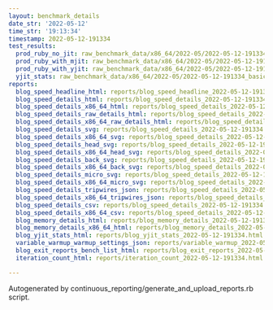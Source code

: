 ```yaml
---
layout: benchmark_details
date_str: '2022-05-12'
time_str: '19:13:34'
timestamp: 2022-05-12-191334
test_results:
  prod_ruby_no_jit: raw_benchmark_data/x86_64/2022-05/2022-05-12-191334_basic_benchmark_prod_ruby_no_jit.json
  prod_ruby_with_mjit: raw_benchmark_data/x86_64/2022-05/2022-05-12-191334_basic_benchmark_prod_ruby_with_mjit.json
  prod_ruby_with_yjit: raw_benchmark_data/x86_64/2022-05/2022-05-12-191334_basic_benchmark_prod_ruby_with_yjit.json
  yjit_stats: raw_benchmark_data/x86_64/2022-05/2022-05-12-191334_basic_benchmark_yjit_stats.json
reports:
  blog_speed_headline_html: reports/blog_speed_headline_2022-05-12-191334.html
  blog_speed_details_html: reports/blog_speed_details_2022-05-12-191334.html
  blog_speed_details_x86_64_html: reports/blog_speed_details_2022-05-12-191334.x86_64.html
  blog_speed_details_raw_details_html: reports/blog_speed_details_2022-05-12-191334.raw_details.html
  blog_speed_details_x86_64_raw_details_html: reports/blog_speed_details_2022-05-12-191334.x86_64.raw_details.html
  blog_speed_details_svg: reports/blog_speed_details_2022-05-12-191334.svg
  blog_speed_details_x86_64_svg: reports/blog_speed_details_2022-05-12-191334.x86_64.svg
  blog_speed_details_head_svg: reports/blog_speed_details_2022-05-12-191334.head.svg
  blog_speed_details_x86_64_head_svg: reports/blog_speed_details_2022-05-12-191334.x86_64.head.svg
  blog_speed_details_back_svg: reports/blog_speed_details_2022-05-12-191334.back.svg
  blog_speed_details_x86_64_back_svg: reports/blog_speed_details_2022-05-12-191334.x86_64.back.svg
  blog_speed_details_micro_svg: reports/blog_speed_details_2022-05-12-191334.micro.svg
  blog_speed_details_x86_64_micro_svg: reports/blog_speed_details_2022-05-12-191334.x86_64.micro.svg
  blog_speed_details_tripwires_json: reports/blog_speed_details_2022-05-12-191334.tripwires.json
  blog_speed_details_x86_64_tripwires_json: reports/blog_speed_details_2022-05-12-191334.x86_64.tripwires.json
  blog_speed_details_csv: reports/blog_speed_details_2022-05-12-191334.csv
  blog_speed_details_x86_64_csv: reports/blog_speed_details_2022-05-12-191334.x86_64.csv
  blog_memory_details_html: reports/blog_memory_details_2022-05-12-191334.html
  blog_memory_details_x86_64_html: reports/blog_memory_details_2022-05-12-191334.x86_64.html
  blog_yjit_stats_html: reports/blog_yjit_stats_2022-05-12-191334.html
  variable_warmup_warmup_settings_json: reports/variable_warmup_2022-05-12-191334.warmup_settings.json
  blog_exit_reports_bench_list_html: reports/blog_exit_reports_2022-05-12-191334.bench_list.html
  iteration_count_html: reports/iteration_count_2022-05-12-191334.html

---
```

Autogenerated by continuous_reporting/generate_and_upload_reports.rb script.
